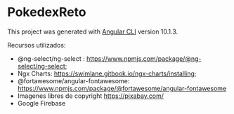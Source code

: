 # PokedexReto

This project was generated with [Angular CLI](https://github.com/angular/angular-cli) version 10.1.3.

Recursos utilizados: 
- @ng-select/ng-select : https://www.npmjs.com/package/@ng-select/ng-select;
- Ngx Charts: https://swimlane.gitbook.io/ngx-charts/installing;
- @fortawesome/angular-fontawesome: https://www.npmjs.com/package/@fortawesome/angular-fontawesome
- Imagenes libres de copyright https://pixabay.com/
- Google Firebase


